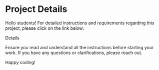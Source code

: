 # Project Details

Hello students! For detailed instructions and requirements regarding this project, please click on the link below:

[Details](https://gvsu-cis371.github.io/projects/5.html)

Ensure you read and understand all the instructions before starting your work. If you have any questions or clarifications, please reach out.

Happy coding!
